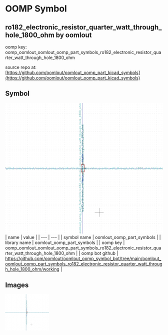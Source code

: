 # OOMP Symbol  
## ro182_electronic_resistor_quarter_watt_through_hole_1800_ohm  by oomlout  
  
oomp key: oomp_oomlout_oomlout_oomp_part_symbols_ro182_electronic_resistor_quarter_watt_through_hole_1800_ohm  
  
source repo at: [https://github.com/oomlout/oomlout_oomp_part_kicad_symbols](https://github.com/oomlout/oomlout_oomp_part_kicad_symbols)  
## Symbol  
  
[![working.png](working_600.png)](working.png)  
| name | value | 
| --- | --- | 
| symbol name | oomlout_oomp_part_symbols | 
| library name | oomlout_oomp_part_symbols | 
| oomp key | oomp_oomlout_oomlout_oomp_part_symbols_ro182_electronic_resistor_quarter_watt_through_hole_1800_ohm | 
| oomp bot github | https://github.com/oomlout/oomlout_oomp_symbol_bot/tree/main/oomlout_oomlout_oomp_part_symbols_ro182_electronic_resistor_quarter_watt_through_hole_1800_ohm/working | 
## Images  
  
[![working.png](working_140.png)](working.png)  
